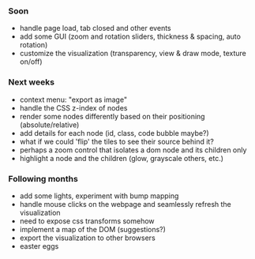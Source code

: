 ### Soon
* handle page load, tab closed and other events
* add some GUI (zoom and rotation sliders, thickness & spacing, auto rotation)
* customize the visualization (transparency, view & draw mode, texture on/off)

### Next weeks
* context menu: "export as image"
* handle the CSS z-index of nodes
* render some nodes differently based on their positioning (absolute/relative)
* add details for each node (id, class, code bubble maybe?)
* what if we could 'flip' the tiles to see their source behind it?
* perhaps a zoom control that isolates a dom node and its children only
* highlight a node and the children (glow, grayscale others, etc.)

### Following months
* add some lights, experiment with bump mapping
* handle mouse clicks on the webpage and seamlessly refresh the visualization
* need to expose css transforms somehow 
* implement a map of the DOM (suggestions?)
* export the visualization to other browsers
* easter eggs